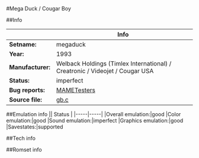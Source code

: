 #Mega Duck / Cougar Boy

##Info

||Info|
|-----|-----|
|**Setname:**|megaduck
|**Year:**|1993
|**Manufacturer:**|Welback Holdings (Timlex International) / Creatronic / Videojet / Cougar USA
|**Status:**|imperfect
|**Bug reports:**|[MAMETesters](http://mametesters.org/view_all_set.php?type=1&temporary=y&search=gb.c)
|**Source file:**|[gb.c](https://github.com/mamedev/mame/blob/master/src/mess/drivers/gb.c)

##Emulation info
|| Status |
|-----|-----|
|Overall emulation:|good
|Color emulation:|good
|Sound emulation:|imperfect
|Graphics emulation:|good
|Savestates:|supported

##Tech info

##Romset info

<!--- START OF EDITED COMMENT DO NOT TOUCH TEXT ABOVE-->
